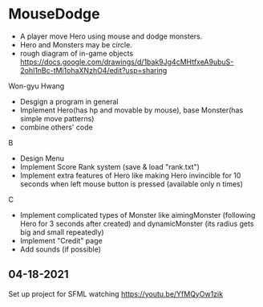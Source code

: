 # MouseDodge
- A player move Hero using mouse and dodge monsters.
- Hero and Monsters may be circle.
- rough diagram of in-game objects https://docs.google.com/drawings/d/1bak9Jg4cMHtfxeA9ubuS-2ohl1nBc-tMi1ohaXNzhO4/edit?usp=sharing

Won-gyu Hwang
- Desgign a program in general
- Implement Hero(has hp and movable by mouse), base Monster(has simple move patterns)
- combine others' code

B
- Design Menu
- Implement Score Rank system (save & load "rank.txt")
- Implement extra features of Hero like making Hero invincible for 10 seconds when left mouse button is pressed (available only n times)

C
- Implement complicated types of Monster like aimingMonster (following Hero for 3 seconds after created) and dynamicMonster (its radius gets big and small repeatedly)
- Implement "Credit" page
- Add sounds (if possible)

## 04-18-2021
Set up project for SFML watching https://youtu.be/YfMQyOw1zik
